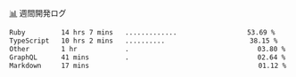 <a href="https://github.com/kajirikajiri/kajirikajiri/commits/master">📊</a> 週間開発ログ
<!--START_SECTION:waka-->

```txt
Ruby         14 hrs 7 mins   .............⠀⠀⠀⠀⠀⠀⠀⠀⠀⠀⠀⠀   53.69 %
TypeScript   10 hrs 2 mins   ..........⠀⠀⠀⠀⠀⠀⠀⠀⠀⠀⠀⠀⠀⠀⠀   38.15 %
Other        1 hr            .⠀⠀⠀⠀⠀⠀⠀⠀⠀⠀⠀⠀⠀⠀⠀⠀⠀⠀⠀⠀⠀⠀⠀⠀   03.80 %
GraphQL      41 mins         .⠀⠀⠀⠀⠀⠀⠀⠀⠀⠀⠀⠀⠀⠀⠀⠀⠀⠀⠀⠀⠀⠀⠀⠀   02.64 %
Markdown     17 mins         ⠀⠀⠀⠀⠀⠀⠀⠀⠀⠀⠀⠀⠀⠀⠀⠀⠀⠀⠀⠀⠀⠀⠀⠀⠀   01.12 %
```

<!--END_SECTION:waka-->
